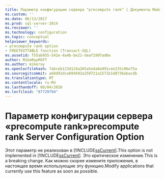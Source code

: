 ```yaml
---
title: Параметр конфигурации сервера "precompute rank" | Документы Майкрософт
ms.custom: ''
ms.date: 06/13/2017
ms.prod: sql-server-2014
ms.reviewer: ''
ms.technology: configuration
ms.topic: conceptual
helpviewer_keywords:
- precompute rank option
- FREETEXTTABLE function (Transact-SQL)
ms.assetid: f55ab955-542e-4a4b-be21-deaf1997ad6e
author: MikeRayMSFT
ms.author: mikeray
ms.openlocfilehash: 7abceb123d124a265a5e4a8a991cee235c06e75a
ms.sourcegitcommit: ad4d92dce894592a259721a1571b1d8736abacdb
ms.translationtype: MT
ms.contentlocale: ru-RU
ms.lasthandoff: 08/04/2020
ms.locfileid: "87729794"
---
```

# <a name="precompute-rank-server-configuration-option"></a><span data-ttu-id="f0049-102">Параметр конфигурации сервера «precompute rank»</span><span class="sxs-lookup"><span data-stu-id="f0049-102">precompute rank Server Configuration Option</span></span>
  <span data-ttu-id="f0049-103">Этот параметр не реализован в [!INCLUDE[ssCurrent](../../includes/sscurrent-md.md)].</span><span class="sxs-lookup"><span data-stu-id="f0049-103">This option is not implemented in [!INCLUDE[ssCurrent](../../includes/sscurrent-md.md)].</span></span> <span data-ttu-id="f0049-104">Это критическое изменение.</span><span class="sxs-lookup"><span data-stu-id="f0049-104">This is a breaking change.</span></span> <span data-ttu-id="f0049-105">Как можно скорее измените приложения, в настоящее время использующие эту функцию.</span><span class="sxs-lookup"><span data-stu-id="f0049-105">Modify applications that currently use this feature as soon as possible.</span></span>  
  
  
